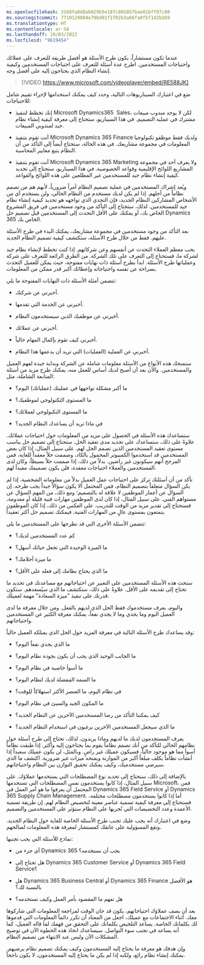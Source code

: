 ```yaml
---
ms.openlocfilehash: 3168fa8d8ab029b5e187c801057bae81bff07c00
ms.sourcegitcommit: 7710129884e79bd01f1f02b3a66fa0f5f1d2b269
ms.translationtype: HT
ms.contentlocale: ar-SA
ms.lasthandoff: 10/03/2022
ms.locfileid: "9619454"
---
```

عندما تكون مستشاراً، يكون طرح الأسئلة هو أفضل طريقة للتعرف على عملائك واحتياجات المستخدمين. اطرح عدة أسئلة للتعرف على احتياجات المستخدمين وكيفية إنشاء النظام الذي يحتاجون إليه على أفضل وجه.

> [!VIDEO https://www.microsoft.com/videoplayer/embed/RE588JK]

ضع في اعتبارك السيناريوهات التالية، وحدد كيف يمكنك استخدامها لإجراء تقييم شامل للاحتياجات:

-   إنك تخطط لتنفيذ Microsoft Dynamics‏ 365 Sales، لكن لا يوجد مندوب مبيعات مشترك في عملية التصميم. في هذا السيناريو، ستحتاج إلى معرفة كيفية إنشاء نظام جيد لمندوبي المبيعات.

-   أنت تقوم بتنفيذ Microsoft Dynamics ‏365 Finance ولديك فقط موظفو تكنولوجيا المعلومات في مجموعة مشاريعك. في هذه الحالة، ستحتاج أيضاً إلى التأكد من أن النظام يتبع معايير المحاسبة.

-   أنت تقوم بتنفيذ Microsoft Dynamics ‏365 Marketing ولا يعرف أحد في مجموعة المشاريع اللوائح الإقليمية وقواعد الخصوصية. في هذا السيناريو، ستحتاج إلى تحديد كيفية إنشاء نظام جيد للمستخدمين غير المطلعين على هذه اللوائح والقواعد.

ويُعد إشراك المستخدمين في عملية تصميم النظام أمراً ضرورياً، لأنهم هم من تصمم نظاماً من أجلهم. إذا لم يكن لديك مستخدم من النظام الحالي، ولن يستخدم أي من الأشخاص المشاركين النظام الجديد، فإن التحدي الذي تواجهه هو تحديد كيفية إنشاء نظام جيد للمستخدمين. لذلك، ستحتاج إلى التأكد من وجود مستخدمين في فريق المشروع الخاص بك، أو يمكنك على الأقل التحدث إلى المستخدمين قبل تصميم حل Dynamics 365 الخاص بك.

بعد التأكد من وجود مستخدمين في مجموعة مشاريعك، يمكنك البدء في طرح الأسئلة عليهم. فقط من خلال طرح الأسئلة، ستكتشف كيفية تصميم النظام الجديد.

يحب معظم العملاء التحدث عن أنفسهم وعن شركاتهم. إذا كنت تخطط لإنشاء نظام جيد لشركة ما، فستحتاج إلى التعرف على تلك الشركة. من الطرق الرائعة للتعرف على شركة وعملياتها طرح الأسئلة. ابدأ بطرح أسئلة ذات نهايات مفتوحة، حيث يمكن للعميل التحدث بصراحة عن نفسه واحتياجاته وإعطائك أكبر قدر ممكن من المعلومات.

تتضمن أمثلة الأسئلة ذات النهايات المفتوحة ما يلي:

-   أخبرني عن شركتك.

-   أخبرني عن الخدمة التي تقدمها.

-   أخبرني عن موظفيك الذين سيستخدمون النظام.

-   أخبرني عن عملائك.

-   أخبرني كيف تقوم بإكمال المهام حالياً.

-   أخبرني عن العملية (العمليات) التي تريد أن يدعمها هذا النظام.

ستمنحك هذه الأنواع من الأسئلة معلومات شاملة عن الشركة وبداية جيدة لفهم العميل والمستخدمين. والآن بعد أن أصبح لديك أساس للعمل منه، يمكنك طرح مزيد من أسئلة المتابعة الشاملة، مثل:

-   ما أكبر مشكلة تواجهها في عمليتك (عملياتك) اليوم؟

-   ما المستوى التكنولوجي لموظفيك؟

-   ما المستوى التكنولوجي لعملائك؟

-   في ماذا تريد أن يساعدك النظام الجديد؟

ستساعدك هذه الأسئلة في الحصول على مزيد من المعلومات حول احتياجات عملائك. علاوةً على ذلك، ستساعدك على تحديد مدى تعقيد الحل. ستحتاج إلى تصميم حل يناسب مستوى تعقيد المستخدمين الذين تصمم الحل لهم. على سبيل المثال، إذا كان بعض المستخدمين قد استخدموا الكمبيوتر المحمول بالكاد، وصممت حلاً معقداً للغاية، فمن المرجح أنهم سيكونون غير راضين. بدلاً من ذلك، إذا صممت حلاً بسيطاً، وكان لدى المستخدمين والعملاء احتياجات معقدة، فلن يكون تصميمك مفيداً لهم.

تأكد من أن أسئلتك تركز على احتياجات عمل العميل بدلاً من معلوماته الشخصية. إذا لم يكن السؤال متعلقاً بتصميم النظام، فمن المحتمل ألا يكون سؤالاً جيداً يجب طرحه. إن السؤال عن أعمار الموظفين لا علاقة له بالتصميم؛ ومع ذلك، من المهم السؤال عن مستواهم الفني. على سبيل المثال، إذا كان لدى الموظفين مهارات فنية قليلة أو معدومة، فستحتاج إلى تقدير مزيد من الوقت للتدريب. على العكس من ذلك، إذا كان الموظفون يتمتعون بمستوى عالٍ من المهارات الفنية، فيمكنك تصميم حل أكثر تعقيداً.

تتضمن الأسئلة الأخرى التي قد تطرحها على المستخدمين ما يلي:

-   كم عدد المستخدمين لديك؟

-   ما الميزة الوحيدة التي تجعل حياتك أسهل؟

-   ما ميزة أحلامك؟

-   ما الذي يحتاج نظامك إلى فعله على الأقل؟

ستحث هذه الأسئلة المستخدمين على التعبير عن احتياجاتهم مع مساعدتك في تحديد ما تحتاج إلى تقديمه على الأقل. علاوةً على ذلك، ستكتشف ما الذي سيُسعدهم. ستكون قدرتك على تنفيذ "ميزة السعادة" مهمة لعميلك.

واليوم، يعرف مستخدموك فقط الحل الذي لديهم بالفعل. ومن خلال معرفة ما لدى العميل اليوم وما يجدي وما لا يجدي نفعاً، يمكنك معرفة الكثير عن المستخدمين واحتياجاتهم.

وقد يساعدك طرح الأسئلة التالية في معرفة المزيد حول الحل الذي يمتلكه العميل حالياً:

-   ما الذي يجدي نفعاً اليوم؟

-   ما الجانب الوحيد الذي يجب أن يكون بجودة نظام اليوم؟

-   ما أسوأ خاصية في نظام اليوم؟

-   ما السمة المفضلة لديك لنظام اليوم؟

-   في نظام اليوم، ما العنصر الأكثر استهلاكاً للوقت؟

-   ما المكون الجيد والسيئ في نظام اليوم؟

-   كيف يمكننا التأكد من رضا المستخدمين الآخرين عن النظام الجديد؟

-   ما الذي سيجعل المستخدمين الآخرين يرغبون في استخدام النظام الجديد؟

يعرف المستخدمون لديك ما لديهم وماذا يريدون. لذلك، تحتاج إلى طرح أسئلة حول نظامهم الحالي للتأكد من أنك تصمم نظاماً يقوم بما يحتاجون إليه وأكثر. إذا طبقت نظاماً أسوأ مما هو موجود حالياً، فسيكون عميلك غير راضٍ. وبالمثل، لن يكون عميلك سعيداً إذا أنشأت نظاماً يكلف مبلغاً أكبر من الموازنة ويمنحه ميزات غير ضرورية. اكتشف ما الذي سيرضي مستخدميك، وكيف يمكنك تحقيق التوازن بين النظام واحتياجاتهم.

بالإضافة إلى ذلك، ستحتاج إلى تحديد نوع المصطلحات التي يستخدمها عملاؤك. على سبيل المثال، إذا كانوا يستخدمون نفس المصطلحات التي تستخدمها Microsoft، فمن المحتمل أن يعرفوا ما هو أمر العمل في Dynamics 365 Field Service أو Dynamics 365 Supply Chain Management. أما إذا كانوا يستخدمون مصطلحات مختلفة، فستحتاج إلى معرفة كيفية تسمية عناصر معينة لتخصيص النظام لهم. إن طريقة تسمية الأعمدة وعدد التخصيصات التي تُجريها على النظام ستؤثر على المستخدمين والتصميم.

وضع في اعتبارك أنه يجب عليك تجنب طرح الأسئلة الخاصة للغاية حول النظام الجديد. وتقع المسؤولية على عاتقك كمستشار لمعرفة هذه المعلومات لصالحهم.

نماذج للأسئلة التي يجب تجنبها:

-   أي جزء من Dynamics 365 يجب أن نستخدمه؟

-   هل تحتاج إلى Dynamics 365 Customer Service أو Dynamics 365 Field Service؟

-   هل Dynamics 365 Business Central أو Dynamics 365 Finance هو الأفضل بالنسبة لك؟

-   هل تفهم ما المقصود بأمر العمل وكيف تستخدمه؟

بعد أن يصف عملاؤك احتياجاتهم، يكون قد حان الوقت لمراجعة المعلومات التي شاركوها معك. أثناء الاجتماعات مع عميلك، اجعل من المعتاد أن تكرر دائماً المعلومات التي قدموها لك بكلماتك الخاصة. يساعد التلخيص بكلماتك على التحقق من فهمك لما قاله العميل، كما أنه يساعد في تجنب سوء التواصل. سيساعدك اتخاذ هذه الخطوة الآن في توضيح المشكلات الآن وليس عند الانتهاء من تصميم النظام.

وإن هدفك هو معرفة ما يحتاج إليه المستخدمون وكيف يمكنك تصميم نظام يرضيهم. يمكنك إنشاء نظام رائع، ولكنه إذا لم يكن ما يحتاج إليه المستخدمون، لا يكون ناجحاً.


